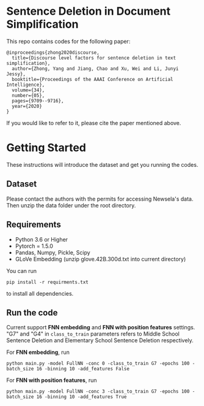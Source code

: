 # Sentence Deletion in Document Simplification
This repo contains codes for the following paper:
```
@inproceedings{zhong2020discourse,
  title={Discourse level factors for sentence deletion in text simplification},
  author={Zhong, Yang and Jiang, Chao and Xu, Wei and Li, Junyi Jessy},
  booktitle={Proceedings of the AAAI Conference on Artificial Intelligence},
  volume={34},
  number={05},
  pages={9709--9716},
  year={2020}
}
```
If you would like to refer to it, please cite the paper mentioned above.

# Getting Started
These instructions will introduce the dataset and get you running the codes.

## Dataset
Please contact the authors with the permits for accessing Newsela's data. Then unzip the data folder under the root directory.

## Requirements
- Python 3.6 or Higher
- Pytorch = 1.5.0
- Pandas, Numpy, Pickle, Scipy
- GLoVe Embedding (unzip glove.42B.300d.txt into current directory)

You can run
```
pip install -r requirments.txt
```
to install all dependencies.

## Run the code

Current support **FNN embedding** and **FNN with position features** settings.   
 "G7" and "G4" in ``class_to_train`` parameters refers to Middle School Sentence Deletion and Elementary School Sentence Deletion respectively.


For **FNN embedding**, run
```
python main.py -model FullNN -conc 0 -class_to_train G7 -epochs 100 -batch_size 16 -binning 10 -add_features False
```
For **FNN with position features**, run
```
python main.py -model FullNN -conc 3 -class_to_train G7 -epochs 100 -batch_size 16 -binning 10 -add_features True
```
